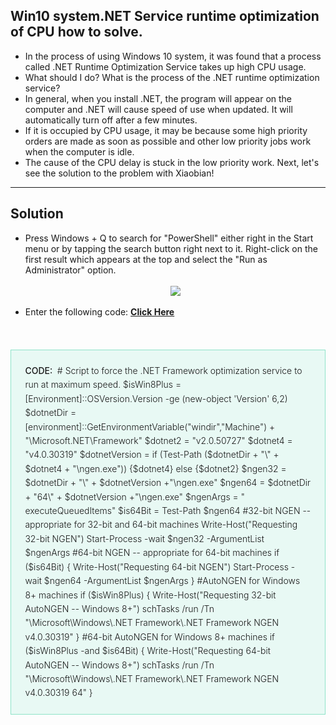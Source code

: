 <h2>Win10 system.NET Service runtime optimization of CPU how to solve.</h2>

<ul>
  <li>In the process of using Windows 10 system, it was found that a process called .NET Runtime Optimization Service takes up high CPU usage.</li>
  
  <li>What should I do? What is the process of the .NET runtime optimization service?</li>
  
  <li>In general, when you install .NET, the program will appear on the computer and .NET will cause speed of use when updated. It will automatically turn off after a few minutes.</li>
  
  <li>If it is occupied by CPU usage, it may be because some high priority orders are made as soon as possible and other low priority jobs work when the computer is idle.</li>
  
  <li>The cause of the CPU delay is stuck in the low priority work. Next, let's see the solution to the problem with Xiaobian!</li>
</ul>
<hr>

<h2>Solution</h2>
<ul>
  <li>Press Windows + Q to search for "PowerShell" either right in the Start menu or by tapping the search button right next to it. Right-click on the first result which appears at the top and select the "Run as Administrator" option.</li>
<br/>
  <center><img src="https://i.imgur.com/grV7hII.png"></center>
<br/>
<li>Enter the following code: <a href="https://raw.githubusercontent.com/duyplus/Fix-High-CPU-Usage-by-.NET-Runtime-Optimization-Service/master/code.txt"><b>Click Here</b></a>
</li></ul><br/>
<blockquote style="-webkit-text-stroke-width: 0px; background: rgb(232, 249, 244); border: 1px solid rgb(142, 227, 200); box-sizing: border-box; clear: right; color: #181818;font-style: normal; font-variant-caps: normal; font-variant-ligatures: normal; font-weight: 300; letter-spacing: normal; line-height: 1.6em; margin: 1.5em 0px; orphans: 2; padding: 1.6em; text-align: start; text-decoration-color: initial; text-decoration-style: initial; text-indent: 0px; text-transform: none; white-space: normal; widows: 2; word-spacing: 0px;">
<strong style="box-sizing: border-box; font-weight: 500;">CODE:&nbsp;</strong>
# Script to force the .NET Framework optimization service to run at maximum speed.
$isWin8Plus = [Environment]::OSVersion.Version -ge (new-object 'Version' 6,2)
$dotnetDir = [environment]::GetEnvironmentVariable("windir","Machine") + "\Microsoft.NET\Framework"
$dotnet2 = "v2.0.50727"
$dotnet4 = "v4.0.30319"
$dotnetVersion = if (Test-Path ($dotnetDir + "\" + $dotnet4 + "\ngen.exe")) {$dotnet4} else {$dotnet2}
$ngen32 = $dotnetDir + "\" + $dotnetVersion +"\ngen.exe"
$ngen64 = $dotnetDir + "64\" + $dotnetVersion +"\ngen.exe"
$ngenArgs = " executeQueuedItems"
$is64Bit = Test-Path $ngen64
#32-bit NGEN -- appropriate for 32-bit and 64-bit machines
Write-Host("Requesting 32-bit NGEN") 
Start-Process -wait $ngen32 -ArgumentList $ngenArgs
#64-bit NGEN -- appropriate for 64-bit machines
if ($is64Bit) {
    Write-Host("Requesting 64-bit NGEN") 
    Start-Process -wait $ngen64 -ArgumentList $ngenArgs
}
#AutoNGEN for Windows 8+ machines
if ($isWin8Plus) {
    Write-Host("Requesting 32-bit AutoNGEN -- Windows 8+") 
    schTasks /run /Tn "\Microsoft\Windows\.NET Framework\.NET Framework NGEN v4.0.30319"
}
#64-bit AutoNGEN for Windows 8+ machines
if ($isWin8Plus -and $is64Bit) {
    Write-Host("Requesting 64-bit AutoNGEN -- Windows 8+") 
    schTasks /run /Tn "\Microsoft\Windows\.NET Framework\.NET Framework NGEN v4.0.30319 64"
}
</blockquote>
